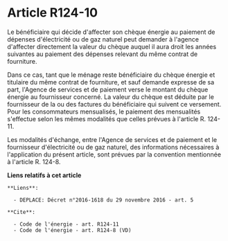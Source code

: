 # Article R124-10

Le bénéficiaire qui décide d'affecter son chèque énergie au paiement de dépenses d'électricité ou de gaz naturel peut
demander à l'agence d'affecter directement la valeur du chèque auquel il aura droit les années suivantes au paiement des
dépenses relevant du même contrat de fourniture. 

Dans ce cas, tant que le ménage reste bénéficiaire du chèque énergie et titulaire du même contrat de fourniture, et sauf
demande expresse de sa part, l'Agence de services et de paiement verse le montant du chèque énergie au fournisseur concerné.
La valeur du chèque est déduite par le fournisseur de la ou des factures du bénéficiaire qui suivent ce versement. Pour les
consommateurs mensualisés, le paiement des mensualités s'effectue selon les mêmes modalités que celles prévues à l'article R.
124-11. 

Les modalités d'échange, entre l'Agence de services et de paiement et le fournisseur d'électricité ou de gaz naturel, des
informations nécessaires à l'application du présent article, sont prévues par la convention mentionnée à l'article R. 124-8.

**Liens relatifs à cet article**

	**Liens**:

	  - DEPLACE: Décret n°2016-1618 du 29 novembre 2016 - art. 5

	**Cite**:

	  - Code de l'énergie - art. R124-11
	  - Code de l'énergie - art. R124-8 (VD)
